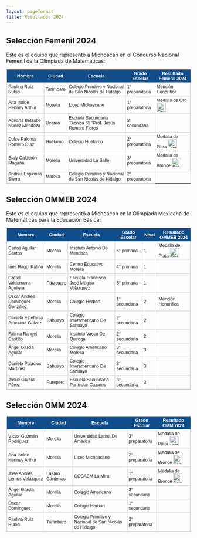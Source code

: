 ```yaml
---
layout: pageformat
title: Resultados 2024
---
```


<style type="text/css">
	table.results-table {
		font-size: 12px;
		border: 1px solid #CCC; 
		font-family: Arial, Helvetica, sans-serif;
	} 
	.results-table td {
		padding: 4px;
		margin: 3px;
		border: 1px solid #CCC;
	}
	.results-table th {
		background-color: #104E8B; 
		color: #FFF;
		font-weight: bold;
	}
</style>


## Selección Femenil 2024

Este es el equipo que representó a Michoacán en el Concurso Nacional Femenil de la Olimpiada de Matemáticas:

<table class="results-table">
<thead><tr class="tableizer-firstrow"><th>Nombre</th><th>Ciudad</th><th>Escuela</th><th>Grado Escolar</th><th>Resultado Femenil 2024</th></tr></thead><tbody>
 <tr><td>Paulina Ruíz Rubio</td><td>Tarímbaro</td><td>Colegio Primitivo y Nacional de San Nicolás de Hidalgo </td><td>1° preparatoria</td><td>Mención Honorífica</td></tr>
 <tr><td>Ana Isolde Henney Arthur</td><td>Morelia</td><td>Liceo Michoacano</td><td>1° preparatoria</td><td>Medalla de Oro <img src="../../assets/images/icons/medal_1gold.png" alt="Oro" width="25" height="25"></td></tr>
 <tr><td>Adriana Betzabé Núñez Mendoza</td><td>Ucareo</td><td>Escuela Secundaria Técnica 65 "Prof. Jesús Romero Flores</td><td>3° secundaria</td><td></td></tr>
 <tr><td>Dulce Paloma Romero Díaz</td><td>Huetamo</td><td>Colegio Huetamo</td><td>2° preparatoria</td><td>Medalla de Plata <img src="../../assets/images/icons/medal_2silver.png" alt="Plata" width="25" height="25"></td></tr>
 <tr><td>Bialy Calderón Magaña</td><td>Morelia</td><td>Universidad La Salle</td><td>3° preparatoria</td><td>Medalla de Bronce <img src="../../assets/images/icons/medal_3bronze.png" alt="Bronce" width="25" height="25"></td></tr>
 <tr><td>Andrea Espinosa Sierra</td><td>Morelia</td><td>Colegio Primitivo y Nacional de San Nicolás de Hidalgo</td><td>2° preparatoria</td></tr>
</tbody></table>

## Selección OMMEB 2024

Este es el equipo que representó a Michoacán en la Olimpiada Mexicana de Matemáticas para la Educación Básica:

<table class="results-table">
<thead><tr class="tableizer-firstrow"><th>Nombre</th><th>Ciudad</th><th>Escuela</th><th>Grado Escolar</th><th>Nivel</th><th>Resultado OMMEB 2024</th></tr></thead><tbody>
 <tr><td>Carlos Aguilar Santos</td><td>Morelia</td><td>Instituto Antonio De Mendoza</td><td>6° primaria</td><td>1</td><td>Medalla de Plata <img src="../../assets/images/icons/medal_2silver.png" alt="Plata" width="25" height="25"></td></tr>
 <tr><td>Inés Raggi Patiño</td><td>Morelia</td><td>Centro Educativo Morelia</td><td>4° primaria</td><td>1</td><td></td></tr>
 <tr><td>Gretel Valderrama Aguilera</td><td>Pátzcuaro</td><td>Escuela Francisco José Múgica Velázquez</td><td>6° primaria</td><td>1</td><td></td></tr>
 <tr><td>Oscar Andrés Domínguez González</td><td>Morelia</td><td>Colegio Herbart</td><td>1° secundaria</td><td>2</td><td>Mención Honorífica</td></tr>
 <tr><td>Daniela Estefania Amezcua Gálvez</td><td>Sahuayo</td><td>Colegio Interamericano De Sahuayo</td><td>2° secundaria</td><td>2</td><td></td></tr>
 <tr><td>Fátima Rangel Castillo</td><td>Morelia</td><td>Instituto Vasco De Quiroga</td><td>2° secundaria</td><td>2</td><td></td></tr>
 <tr><td>Ángel Garcia Aguilar</td><td>Morelia</td><td>Colegio Americano Morelia</td><td>3° secundaria</td><td>3</td><td></td></tr>
 <tr><td>Daniela Palacios Martínez</td><td>Sahuayo</td><td>Colegio Interamericano De Sahuayo</td><td>3° secundaria</td><td>3</td><td></td></tr>
 <tr><td>Josué García Pérez</td><td>Purépero</td><td>Escuela Secundaria Particular Cázares</td><td>3° secundaria</td><td>3</td><td></td></tr>
</tbody></table>


## Selección OMM 2024


<table class="results-table">
<thead><tr class="tableizer-firstrow"><th>Nombre</th><th>Ciudad</th><th>Escuela</th><th>Grado Escolar</th><th>Resultado OMM 2024</th></tr></thead><tbody>
 <tr><td>Víctor Guzmán Rodríguez</td><td>Morelia</td><td>Universidad Latina De América</td><td>3° preparatoria</td><td>Medalla de Plata <img src="../../assets/images/icons/medal_2silver.png" alt="Plata" width="25" height="25"></td></tr>
 <tr><td>Ana Isolde Henney Arthur</td><td>Morelia</td><td>Liceo Michoacano</td><td>2° preparatoria</td><td>Medalla de Bronce <img src="../../assets/images/icons/medal_3bronze.png" alt="Bronce" width="25" height="25"></td></tr>
 <tr><td>José Andrés Lemus Velázquez</td><td>Lázaro Cárdenas</td><td>COBAEM La Mira</td><td>1° preparatoria</td><td>Medalla de Bronce <img src="../../assets/images/icons/medal_3bronze.png" alt="Bronce" width="25" height="25"></td></tr>
 <tr><td>Ángel García Aguilar</td><td>Morelia</td><td>Colegio Americano</td><td>3° secundaria</td><td></td></tr>
 <tr><td>Óscar Domínguez</td><td>Morelia</td><td>Colegio Herbart</td><td>1° secundaria</td><td></td></tr>
 <tr><td>Paulina Ruíz Rubio</td><td>Tarímbaro</td><td>Colegio Primitivo y Nacional de San Nicolás de Hidalgo </td><td>2° preparatoria</td><td></td></tr>
</tbody></table>

